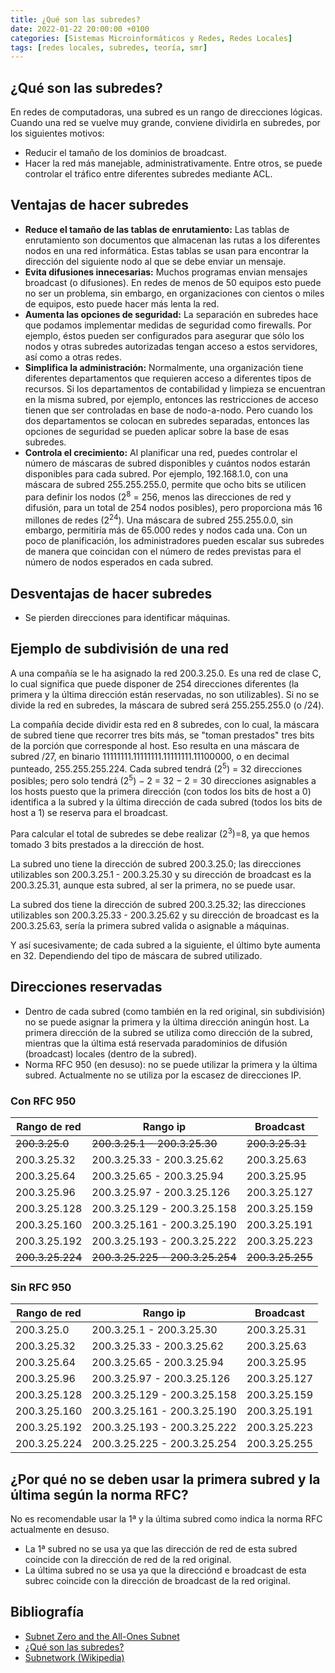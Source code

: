 ```yaml
---
title: ¿Qué son las subredes?
date: 2022-01-22 20:00:00 +0100
categories: [Sistemas Microinformáticos y Redes, Redes Locales]
tags: [redes locales, subredes, teoría, smr]
---
```


## ¿Qué son las subredes?

En redes de computadoras, una subred es un rango de direcciones lógicas. Cuando una red se vuelve muy grande, conviene dividirla en subredes, por los siguientes motivos:

- Reducir el tamaño de los dominios de broadcast.
- Hacer la red más manejable, administrativamente. Entre otros, se puede controlar el tráfico entre diferentes subredes mediante ACL.

## Ventajas de hacer subredes

- **Reduce el tamaño de las tablas de enrutamiento:** Las tablas de enrutamiento son documentos que almacenan las rutas a los diferentes nodos en una red informática. Estas tablas se usan para encontrar la dirección del siguiente nodo al que se debe enviar un mensaje.
- **Evita difusiones innecesarias:** Muchos programas envian mensajes broadcast (o difusiones). En redes de menos de 50 equipos esto puede no ser un problema, sin embargo, en organizaciones con cientos o miles de equipos, esto puede hacer más lenta la red.
- **Aumenta las opciones de seguridad:** La separación en subredes hace que podamos implementar medidas de seguridad como firewalls. Por ejemplo, éstos pueden ser configurados para asegurar que sólo los nodos y otras subredes autorizadas tengan acceso a estos servidores, así como a otras redes.
- **Simplifica la administración:** Normalmente, una organización tiene diferentes departamentos que requieren acceso a diferentes tipos de recursos. Si los departamentos de contabilidad y limpieza se encuentran en la misma subred, por ejemplo, entonces las restricciones de acceso tienen que ser controladas en base de nodo-a-nodo. Pero cuando los dos departamentos se colocan en subredes separadas, entonces las opciones de seguridad se pueden aplicar sobre la base de esas subredes.
- **Controla el crecimiento:** Al planificar una red, puedes controlar el número de máscaras de subred disponibles y cuántos nodos estarán disponibles para cada subred. Por ejemplo, 192.168.1.0, con una máscara de subred 255.255.255.0, permite que ocho bits se utilicen para definir los nodos (2<sup>8</sup> = 256, menos las direcciones de red y difusión, para un total de 254 nodos posibles), pero proporciona más 16 millones de redes (2<sup>24</sup>). Una máscara de subred 255.255.0.0, sin embargo, permitiría más de 65.000 redes y nodos cada una. Con un poco de planificación, los administradores pueden escalar sus subredes de manera que coincidan con el número de redes previstas para el número de nodos esperados en cada subred.

## Desventajas de hacer subredes

- Se pierden direcciones para identificar máquinas.

## Ejemplo de subdivisión de una red

A una compañía se le ha asignado la red 200.3.25.0. Es una red de clase C, lo cual significa que puede disponer de 254 direcciones diferentes (la primera y la última dirección están reservadas, no son utilizables). Si no se divide la red en subredes, la máscara de subred será 255.255.255.0 (o /24).

La compañía decide dividir esta red en 8 subredes, con lo cual, la máscara de subred tiene que recorrer tres bits más, se "toman prestados" tres bits de la porción que corresponde al host. Eso resulta en una máscara de subred /27, en binario 11111111.11111111.11111111.11100000, o en decimal punteado, 255.255.255.224. Cada subred tendrá (2<sup>5</sup>) = 32 direcciones posibles; pero solo tendrá (2<sup>5</sup>) − 2 = 32 − 2 = 30 direcciones asignables a los hosts puesto que la primera dirección (con todos los bits de host a 0) identifica a la subred y la última dirección de cada subred (todos los bits de host a 1) se reserva para el broadcast.

Para calcular el total de subredes se debe realizar (2<sup>3</sup>)=8, ya que hemos tomado 3 bits prestados a la dirección de host.

La subred uno tiene la dirección de subred 200.3.25.0; las direcciones utilizables son 200.3.25.1 - 200.3.25.30 y su dirección de broadcast es la 200.3.25.31, aunque esta subred, al ser la primera, no se puede usar.

La subred dos tiene la dirección de subred 200.3.25.32; las direcciones utilizables son 200.3.25.33 - 200.3.25.62 y su dirección de broadcast es la 200.3.25.63, sería la primera subred valida o asignable a máquinas.

Y así sucesivamente; de cada subred a la siguiente, el último byte aumenta en 32. Dependiendo del tipo de máscara de subred utilizado. 

## Direcciones reservadas

- Dentro de cada subred (como también en la red original, sin subdivisión) no se puede asignar la primera y la última dirección aningún host. La primera dirección de la subred se utiliza como dirección de la subred, mientras que la última está reservada paradominios de difusión (broadcast) locales (dentro de la subred).
- Norma RFC 950 (en desuso): no se puede utilizar la primera y la última subred. Actualmente no se utiliza por la escasez de direcciones IP.

### Con RFC 950

| Rango de red       |                 Rango ip             |    Broadcast        |
|---|---|---|
| ~~200.3.25.0~~     |   ~~200.3.25.1   - 200.3.25.30~~     |  ~~200.3.25.31~~    |
| 200.3.25.32        |   200.3.25.33  - 200.3.25.62         |  200.3.25.63        |
| 200.3.25.64        |   200.3.25.65  - 200.3.25.94         |  200.3.25.95        |
| 200.3.25.96        |   200.3.25.97  - 200.3.25.126        |  200.3.25.127       |
| 200.3.25.128       |   200.3.25.129 - 200.3.25.158        |  200.3.25.159       |
| 200.3.25.160       |   200.3.25.161 - 200.3.25.190        |  200.3.25.191       |
| 200.3.25.192       |   200.3.25.193 - 200.3.25.222        |  200.3.25.223       |
| ~~200.3.25.224~~   |   ~~200.3.25.225 - 200.3.25.254~~    |  ~~200.3.25.255~~   |


### Sin RFC 950


| Rango de red     |             Rango ip             |      Broadcast  |
|---|---|---|
| 200.3.25.0       |   200.3.25.1   - 200.3.25.30     |    200.3.25.31  |
| 200.3.25.32      |   200.3.25.33  - 200.3.25.62     |    200.3.25.63  |
| 200.3.25.64      |   200.3.25.65  - 200.3.25.94     |    200.3.25.95  |
| 200.3.25.96      |   200.3.25.97  - 200.3.25.126    |    200.3.25.127 |
| 200.3.25.128     |   200.3.25.129 - 200.3.25.158    |    200.3.25.159 |
| 200.3.25.160     |   200.3.25.161 - 200.3.25.190    |    200.3.25.191 |
| 200.3.25.192     |   200.3.25.193 - 200.3.25.222    |    200.3.25.223 |
| 200.3.25.224     |   200.3.25.225 - 200.3.25.254    |    200.3.25.255 |


## ¿Por qué no se deben usar la primera subred y la última según la norma RFC?

No es recomendable usar la 1ª y la última subred como indica la norma RFC actualmente en desuso.

- La 1ª subred no se usa ya que las dirección de red de esta subred coincide con la dirección de red de la red original.
- La última subred no se usa ya que la direcciónd e broadcast de esta subrec coincide con la dirección de broadcast de la red original.


## Bibliografía

- [Subnet Zero and the All-Ones Subnet](https://www.cisco.com/c/en/us/support/docs/ip/dynamic-address-allocation-resolution/13711-40.html)
- [¿Qué son las subredes?](https://docs.oracle.com/cd/E19957-01/820-2981/ipconfig-31/index.html)
- [Subnetwork (Wikipedia)](https://en.wikipedia.org/wiki/Subnetwork#cite_note-6)